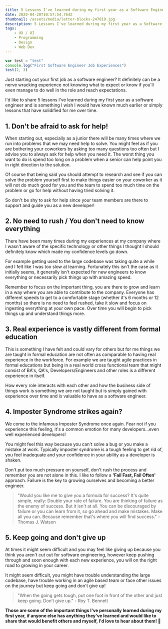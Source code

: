 ```yaml
---
title: 5 Lessons I've learned during my first year as a Software Engineer
date: 2020-04-20T10:57:54.764Z
thumbnail: /assets/media/letter-blocks-247819.jpg
description: 5 Lessons I've learned during my first year as a Software Engineer
tags:
    - UX / UI
    - Programming
    - Design
    - Web Dev
---
```


```javascript{1,2}:title=test.js
var test = "test"
console.log("First Software Engineer Job Experiences")
test(2, 3)
```

Just starting out your first job as a software engineer? It definitely can be a nerve wracking experience not knowing what to expect or know if you'll even manage to do well in the role and reach expectations.

I'd like to share 5 lessons I've learned during my first year as a software engineer and is something I wish I would have known much earlier or simply lessons that have solidified for me over time.

## 1. Don't be afraid to ask for help!

When starting out, especially as a junior there will be many times where we run into problems that we may need help to solve. You might feel as if you are bothering your coworkers by asking too many questions too often but I advise you to always ask for help when you need it. The worst thing you want to do is spend too long on a problem when a senior can help point you in right direction to the solution.

Of course that being said you should attempt to research and see if you can solve the problem yourself first to make things easier on your coworker as it will not do much good for you and the team to spend too much time on the problem or go for help without having tried solving it.

So don't be shy to ask for help since your team members are there to support and guide you as a new developer!

## 2. No need to rush / You don't need to know everything

There have been many times during my experiences at my company where I wasn't aware of the specific technology or other things I thought I should definitely know which made my confidence levels go down.

For example getting used to the large codebase was taking quite a while and I felt like I was too slow at learning. Fortunately this isn't the case as it initially seems, it generally isn't expected for new engineers to know everything or necessarily pick things up with amazing speed.

Remember to focus on the important thing, you are there to grow and learn in a way where you are able to contribute to the company. Everyone has different speeds to get to a comfortable stage (whether it's 6 months or 12 months) so there is no need to feel rushed, take it slow and focus on ingesting everything at your own pace. Over time you will begin to pick things up and understand things more.

## 3. Real experience is vastly different from formal education

This is something I have felt and could vary for others but for me things we are taught in formal education are not often as comparable to having real experience in the workforce. For example we are taught agile practices in formal educations but being in a real world cross functional team that might consist of BA's, QA's, Developers/Engineers and other roles is a different experience in itself.

How every role interacts with each other and how the business side of things work is something we are not taught but is simply gained with experience over time and is valuable to have as a software engineer.

## 4. Imposter Syndrome strikes again?

We come to the infamous Imposter Syndrome once again. Fear not if you experience this feeling, it's a common emotion for many developers...even well experienced developers!

You might feel this way because you can't solve a bug or you make a mistake at work. Typically imposter syndrome is a tough feeling to get rid of, you feel inadequate and your confidence in your ability as a developer is shaken.

Don't put too much pressure on yourself, don't rush the process and remember you are not alone in this. I like to follow a **'Fail Fast, Fail Often'** approach. Failure is the key to growing ourselves and becoming a better engineer.

> "Would you like me to give you a formula for success? It's quite simple, really: Double your rate of failure. You are thinking of failure as the enemy of success. But it isn't at all. You can be discouraged by failure or you can learn from it, so go ahead and make mistakes. Make all you can. Because remember that's where you will find success." - Thomas J. Watson

## 5. Keep going and don't give up

At times it might seem difficult and you may feel like giving up because you think you aren't cut out for software engineering, however keep pushing through and soon enough with each new experience, you will on the right road to growing in your career.

It might seem difficult, you might have trouble understanding the large codebase, have trouble working in an agile based team or face other issues on the journey but keep going and don't give up!

> "When the going gets tough, put one foot in front of the other and just keep going. Don’t give up." - Roy T. Bennett

**Those are some of the important things I've personally learned during my first year, if anyone else has anything they've learned and would like to share that would benefit others and myself, I'd love to hear about them! 🙂**
